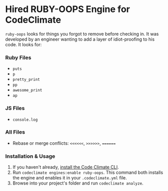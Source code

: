 # Hired RUBY-OOPS Engine for CodeClimate

`ruby-oops` looks for things you forgot to remove before checking in. It was developed by an engineer wanting to add a layer of idiot-proofing to his code. It looks for:

### Ruby Files

* `puts`
* `p`
* `pretty_print`
* `pp`
* `awesome_print`
* `ap`

### JS Files

* `console.log`

### All Files

* Rebase or merge conflicts: `<<<<<<`, `>>>>>>`, `======`

### Installation & Usage

1. If you haven't already, [install the Code Climate CLI](https://github.com/codeclimate/codeclimate).
2. Run `codeclimate engines:enable ruby-oops`. This command both installs the engine and enables it in your `.codeclimate.yml` file.
3. Browse into your project's folder and run `codeclimate analyze`.
